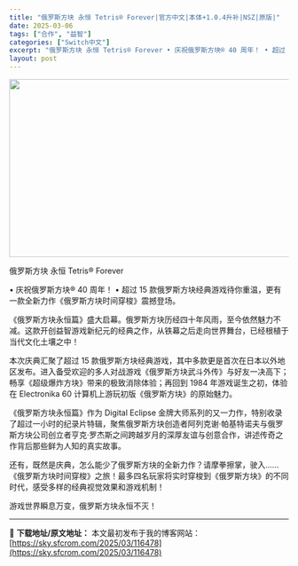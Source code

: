 ```yaml
---
title: "俄罗斯方块 永恒 Tetris® Forever|官方中文|本体+1.0.4升补|NSZ|原版|"
date: 2025-03-06
tags: ["合作", "益智"]
categories: ["Switch中文"]
excerpt: "俄罗斯方块 永恒 Tetris® Forever • 庆祝俄罗斯方块® 40 周年！ • 超过 15 款俄罗斯方块经典游戏待你重温，更有一款全新力作《俄罗斯方块时间穿梭》震撼登场。 《俄罗斯方块永恒篇》盛大启幕。俄罗斯方块历经四十年风雨，至今依然魅力不减。这款开创益智游戏新纪元的经典之作，从铁幕之后&hellip;"
layout: post
---
```


<img class="aligncenter size-full wp-image-116463" src="https://sky.sfcrom.com/wp-content/uploads/2025/03/202503060040043.webp" alt="" width="570" height="321" />

俄罗斯方块 永恒 Tetris® Forever

• 庆祝俄罗斯方块® 40 周年！
• 超过 15 款俄罗斯方块经典游戏待你重温，更有一款全新力作《俄罗斯方块时间穿梭》震撼登场。

《俄罗斯方块永恒篇》盛大启幕。俄罗斯方块历经四十年风雨，至今依然魅力不减。这款开创益智游戏新纪元的经典之作，从铁幕之后走向世界舞台，已经根植于当代文化土壤之中！

本次庆典汇聚了超过 15 款俄罗斯方块经典游戏，其中多款更是首次在日本以外地区发布。进入备受欢迎的多人对战游戏《俄罗斯方块武斗外传》与好友一决高下；畅享《超级爆炸方块》带来的极致消除体验；再回到 1984 年游戏诞生之初，体验在 Electronika 60 计算机上游玩初版《俄罗斯方块》的原始魅力。

《俄罗斯方块永恒篇》作为 Digital Eclipse 金牌大师系列的又一力作，特别收录了超过一小时的纪录片特辑，聚焦俄罗斯方块创造者阿列克谢·帕基特诺夫与俄罗斯方块公司创立者亨克·罗杰斯之间跨越岁月的深厚友谊与创意合作，讲述传奇之作背后那些鲜为人知的真实故事。

还有，既然是庆典，怎么能少了俄罗斯方块的全新力作？请摩拳擦掌，驶入……《俄罗斯方块时间穿梭》之旅！最多四名玩家将实时穿梭到《俄罗斯方块》的不同时代，感受多样的经典视觉效果和游戏机制！

游戏世界瞬息万变，俄罗斯方块永恒不灭！

---
📖 **下载地址/原文地址：** 本文最初发布于我的博客网站：[https://sky.sfcrom.com/2025/03/116478](https://sky.sfcrom.com/2025/03/116478)
